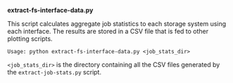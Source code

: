 **extract-fs-interface-data.py**

This script calculates aggregate job statistics to each storage system using each interface. The results are stored in a CSV file that is fed to other plotting scripts.

`Usage: python extract-fs-interface-data.py <job_stats_dir>`

`<job_stats_dir>` is the directory containing all the CSV files generated by the `extract-job-stats.py` script.
